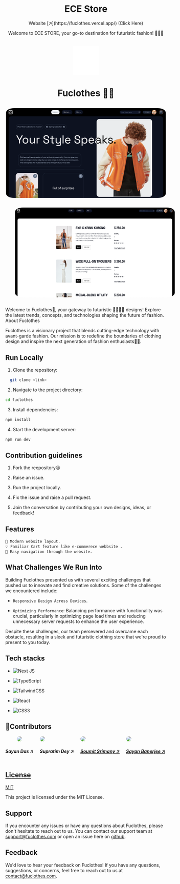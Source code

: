 
<h1 align="center">ECE Store</h1>  
<p align="center">Website [↗️](https://fuclothes.vercel.app/) (Click Here)</p>  
<p align="center">Welcome to ECE STORE, your go-to destination for futuristic fashion! 👗👖👟
</p>  
</br>
<div align="center">
<img style="display:block;" src="./FuCothes/public/images/ECELogo.png"/>
<h1>Fuclothes 👕🚀</h1>
<img src="./FuCothes/public/images/hero.png" style="height: 280px; width:500px; border-radius:5%;display:block; margin-top:30px;"/>
<img src="./FuCothes/public//images/cart.png" style="height: 280px; width:500px; border-radius:5%;display:block; margin:30px;"/>
</div>




Welcome to Fuclothes🤩, your gateway to futuristic 🧥👗👘🥻 designs! Explore the latest trends, concepts, and technologies shaping the future of fashion.
About Fuclothes

Fuclothes is a visionary project that blends cutting-edge technology with avant-garde fashion. Our mission is to redefine the boundaries of clothing design and inspire the next generation of fashion enthusiasts✌🏽.



## Run Locally

1. Clone the repository:
```bash
  git clone <link>
```
2. Navigate to the project directory: 
```bash 
cd fuclothes 
```
3. Install dependencies: 
```bash 
npm install
```
4. Start the development server: 
```bash
npm run dev
```

## Contribution guidelines

1. Fork the reepository😉

2. Raise an issue.
 
3. Run the project locally.

4. Fix the issue and raise a pull request.

5. Join the conversation by contributing your own designs, ideas, or feedback!


## Features

    🎨 Modern website layout.
    💡 Familiar Cart feature like e-commerece webbsite .
    🚀 Easy navigation through the website.
## What Challenges We Run Into


Building Fuclothes presented us with several exciting challenges that pushed us to innovate and find creative solutions. Some of the challenges we encountered include:


- `Responsive Design Across Devices`.

- `Optimizing Performance`: Balancing performance with functionality was crucial, particularly in optimizing page load times and reducing unnecessary server requests to enhance the user experience.

Despite these challenges, our team persevered and overcame each obstacle, resulting in a sleek and futuristic clothing store that we're proud to present to you today.
## Tech stacks
- ![Next JS](https://img.shields.io/badge/Next-black?style=for-the-badge&logo=next.js&logoColor=white)
- ![TypeScript](https://img.shields.io/badge/typescript-%23007ACC.svg?style=for-the-badge&logo=typescript&logoColor=white)

- ![TailwindCSS](https://img.shields.io/badge/tailwindcss-%2338B2AC.svg?style=for-the-badge&logo=tailwind-css&logoColor=white)

- ![React](https://img.shields.io/badge/react-%2320232a.svg?style=for-the-badge&logo=react&logoColor=%2361DAFB)
- ![CSS3](https://img.shields.io/badge/css3-%231572B6.svg?style=for-the-badge&logo=css3&logoColor=white)


## 🌟Contributors
    
<div style="display:flex; gap:20px; flex-direction: row;">
    <a src="linkedin.com/in/sayan-daas" align="center">
        <img src="https://lh3.googleusercontent.com/a/ACg8ocIh-chwC9aPVqjcGI-m8RlEwRgv5ob8zrCPlimqKuapVCc=s576-c-no" style="width:100px; border-radius:100%;"/>
        <h5>Sayan Das ↗️</h5>
    </a>
    <a src="linkedin.com/in/supratim-dey-a4ab5b253">
        <img src="https://media.licdn.com/dms/image/D5635AQHqwQx8HXvVQA/profile-framedphoto-shrink_800_800/0/1693334485050?e=1710162000&v=beta&t=OZcx3ZyGOpHO2MXw0sOs_PwTClYa0eJ0_KbvYaUaLEM" style="width:100px; border-radius:100%;"/>
        <h5>Supratim Dey ↗️</h5>
    </a>
    <a href="linkedin.com/in/soumit-srimany-4bb443241">
        <img src="https://media.licdn.com/dms/image/D5603AQEQ-U6RKGh3cw/profile-displayphoto-shrink_800_800/0/1709555199515?e=1715212800&v=beta&t=6UdllWfWtS4UvWHpBEqjvDYlX8-RTphi1V-55_uHY8Y" style="width:100px; border-radius:100%;"/>
        <h5>Soumit Srimany ↗️</h5>
    </a>
    <a href="linkedin.com/in/sayan-banerjee-094600241">
        <img src="https://media.licdn.com/dms/image/D4D03AQE6XiF29bz6Bw/profile-displayphoto-shrink_800_800/0/1674637500994?e=1715212800&v=beta&t=N8M8JY5IFrw17VDiYe-ylZAqhFml2aAWw8ZuQOhYFAc" style="width:100px; border-radius:100%;"/>
        <h5>Sayan Banerjee ↗️</h5>
    </div>
</div>

## License

[MIT](https://choosealicense.com/licenses/mit/)

This project is licensed under the MIT License.


        

## Support

If you encounter any issues or have any questions about Fuclothes, please don't hesitate to reach out to us. You can contact our support team at support@fuclothes.com or open an issue here on [github](https://github.com/Sayan67/web_carfters_EC102C).

## Feedback

We'd love to hear your feedback on Fuclothes! If you have any questions, suggestions, or concerns, feel free to reach out to us at contact@fuclothes.com.
